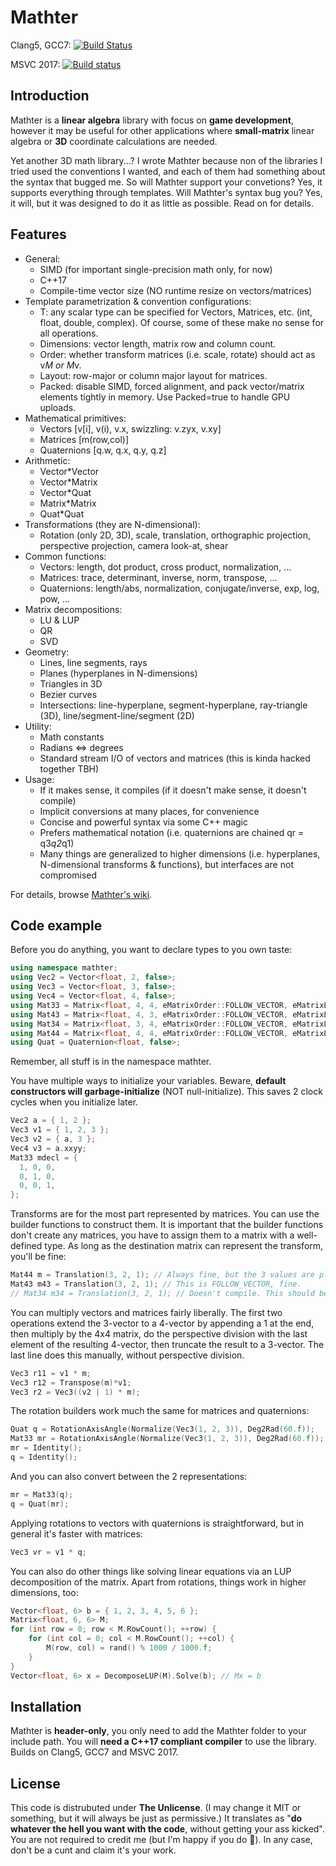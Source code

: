 ﻿Mathter
===

Clang5, GCC7: 
[![Build Status](https://travis-ci.org/petiaccja/Mathter.svg?branch=master)](https://travis-ci.org/petiaccja/Mathter)

MSVC 2017:
[![Build status](https://ci.appveyor.com/api/projects/status/6uvfnfgp5paha8kw?svg=true)](https://ci.appveyor.com/project/petiaccja/mathter)

Introduction
---
Mathter is a **linear algebra** library with focus on **game development**, however it may be useful for other applications where **small-matrix** linear algebra or **3D** coordinate calculations are needed.

Yet another 3D math library...? I wrote Mathter because non of the libraries I tried used the conventions I wanted, and each of them had something about the syntax that bugged me. So will Mathter support your convetions? Yes, it supports everything through templates. Will Mathter's syntax bug you? Yes, it will, but it was designed to do it as little as possible. Read on for details.

Features
---
- General:
  - SIMD (for important single-precision math only, for now)
  - C++17
  - Compile-time vector size (NO runtime resize on vectors/matrices)
- Template parametrization & convention configurations:
  - T: any scalar type can be specified for Vectors, Matrices, etc. (int, float, double, complex). Of course, some of these make no sense for all operations.
  - Dimensions: vector length, matrix row and column count.
  - Order: whether transform matrices (i.e. scale, rotate) should act as v*M or M*v.
  - Layout: row-major or column major layout for matrices.
  - Packed: disable SIMD, forced alignment, and pack vector/matrix elements tightly in memory. Use Packed=true to handle GPU uploads.
- Mathematical primitives:
  - Vectors [v[i], v(i), v.x, swizzling: v.zyx, v.xy]
  - Matrices [m(row,col)]
  - Quaternions [q.w, q.x, q.y, q.z]
- Arithmetic:
  - Vector*Vector
  - Vector*Matrix
  - Vector*Quat
  - Matrix*Matrix
  - Quat*Quat
- Transformations (they are N-dimensional):
  - Rotation (only 2D, 3D), scale, translation, orthographic projection, perspective projection, camera look-at, shear
- Common functions:
  - Vectors: length, dot product, cross product, normalization, ...
  - Matrices: trace, determinant, inverse, norm, transpose, ...
  - Quaternions: length/abs, normalization, conjugate/inverse, exp, log, pow, ...
- Matrix decompositions:
  - LU & LUP
  - QR
  - SVD
- Geometry:
  - Lines, line segments, rays
  - Planes (hyperplanes in N-dimensions)
  - Triangles in 3D
  - Bezier curves
  - Intersections: line-hyperplane, segment-hyperplane, ray-triangle (3D), line/segment-line/segment (2D)
- Utility:
  - Math constants
  - Radians <=> degrees
  - Standard stream I/O of vectors and matrices (this is kinda hacked together TBH)
- Usage:
  - If it makes sense, it compiles (if it doesn't make sense, it doesn't compile)
  - Implicit conversions at many places, for convenience
  - Concise and powerful syntax via some C++ magic
  - Prefers mathematical notation (i.e. quaternions are chained qr = q3*q2*q1)
  - Many things are generalized to higher dimensions (i.e. hyperplanes, N-dimensional transforms & functions), but interfaces are not compromised

For details, browse [Mathter's wiki](https://github.com/petiaccja/Mathter/wiki).

Code example
---

Before you do anything, you want to declare types to you own taste:
```c++
using namespace mathter;
using Vec2 = Vector<float, 2, false>;
using Vec3 = Vector<float, 3, false>;
using Vec4 = Vector<float, 4, false>;
using Mat33 = Matrix<float, 4, 4, eMatrixOrder::FOLLOW_VECTOR, eMatrixLayout::ROW_MAJOR, false>;
using Mat43 = Matrix<float, 4, 3, eMatrixOrder::FOLLOW_VECTOR, eMatrixLayout::ROW_MAJOR, false>;
using Mat34 = Matrix<float, 3, 4, eMatrixOrder::FOLLOW_VECTOR, eMatrixLayout::ROW_MAJOR, false>;
using Mat44 = Matrix<float, 4, 4, eMatrixOrder::FOLLOW_VECTOR, eMatrixLayout::ROW_MAJOR, false>;
using Quat = Quaternion<float, false>;
```
Remember, all stuff is in the namespace mathter.

You have multiple ways to initialize your variables. Beware, **default constructors will garbage-initialize** (NOT null-initialize). This saves 2 clock cycles when you initialize later.
```c++
Vec2 a = { 1, 2 };
Vec3 v1 = { 1, 2, 3 };
Vec3 v2 = { a, 3 };
Vec4 v3 = a.xxyy;
Mat33 mdecl = {
  1, 0, 0,
  0, 1, 0,
  0, 0, 1,
};
```

Transforms are for the most part represented by matrices. You can use the builder functions to construct them. It is important that the builder functions don't create any matrices, you have to assign them to a matrix with a well-defined type. As long as the destination matrix can represent the transform, you'll be fine:
```c++
Mat44 m = Translation(3, 2, 1); // Always fine, but the 3 values are placed differently with FOLLOW vs. PRECEDE.
Mat43 m43 = Translation(3, 2, 1); // This is FOLLOW_VECTOR, fine.
// Mat34 m34 = Translation(3, 2, 1); // Doesn't compile. This should be PRECEDE_VECTOR.
```

You can multiply vectors and matrices fairly liberally. The first two operations extend the 3-vector to a 4-vector by appending a 1 at the end, then multiply by the 4x4 matrix, do the perspective division with the last element of the resulting 4-vector, then truncate the result to a 3-vector. The last line does this manually, without perspective division.
```c++
Vec3 r11 = v1 * m;
Vec3 r12 = Transpose(m)*v1;
Vec3 r2 = Vec3((v2 | 1) * m);
```

The rotation builders work much the same for matrices and quaternions:
```c++
Quat q = RotationAxisAngle(Normalize(Vec3(1, 2, 3)), Deg2Rad(60.f));
Mat33 mr = RotationAxisAngle(Normalize(Vec3(1, 2, 3)), Deg2Rad(60.f));
mr = Identity();
q = Identity();
```

And you can also convert between the 2 representations:
```c++
mr = Mat33(q);
q = Quat(mr);
```

Applying rotations to vectors with quaternions is straightforward, but in general it's faster with matrices:
```c++
Vec3 vr = v1 * q;
```

You can also do other things like solving linear equations via an LUP decomposition of the matrix. Apart from rotations, things work in higher dimensions, too:
```c++
Vector<float, 6> b = { 1, 2, 3, 4, 5, 6 };
Matrix<float, 6, 6> M;
for (int row = 0; row < M.RowCount(); ++row) {
	for (int col = 0; col < M.RowCount(); ++col) {
		M(row, col) = rand() % 1000 / 1000.f;
	}
}
Vector<float, 6> x = DecomposeLUP(M).Solve(b); // Mx = b
```

Installation
---
Mathter is **header-only**, you only need to add the Mathter folder to your include path. You will **need a C++17 compliant compiler** to use the library. Builds on Clang5, GCC7 and MSVC 2017.


License
---
This code is distrubuted under **The Unlicense**. (I may change it MIT or something, but it will always be just as permissive.)
It translates as "**do whatever the hell you want with the code**, without getting your ass kicked". You are not required to credit me (but I'm happy if you do 🙂). In any case, don't be a cunt and claim it's your work.
